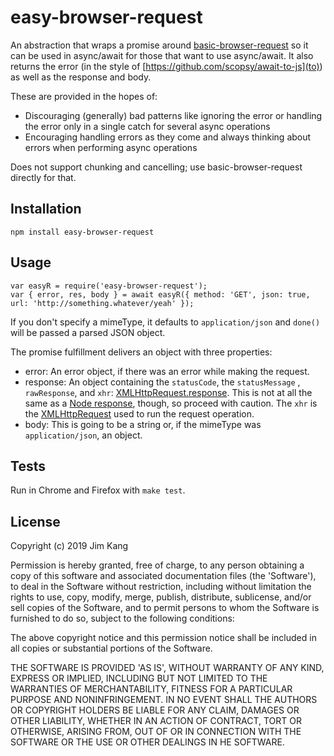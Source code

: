easy-browser-request
=====================

An abstraction that wraps a promise around [basic-browser-request](https://github.com/basic-browser-request) so it can be used in async/await for those that want to use async/await. It also returns the error (in the style of [https://github.com/scopsy/await-to-js](to)) as well as the response and body.

These are provided in the hopes of:

- Discouraging (generally) bad patterns like ignoring the error or handling the error only in a single catch for several async operations
- Encouraging handling errors as they come and always thinking about errors when performing async operations

Does not support chunking and cancelling; use basic-browser-request directly for that.

Installation
------------

    npm install easy-browser-request

Usage
-----

    var easyR = require('easy-browser-request');
    var { error, res, body } = await easyR({ method: 'GET', json: true, url: 'http://something.whatever/yeah' });

If you don't specify a mimeType, it defaults to `application/json` and `done()` will be passed a parsed JSON object.

The promise fulfillment delivers an object with three properties:

- error: An error object, if there was an error while making the request.
- response: An object containing the `statusCode`, the `statusMessage` , `rawResponse`, and `xhr`: [XMLHttpRequest.response](https://developer.mozilla.org/en-US/docs/Web/API/XMLHttpRequest/response). This is not at all the same as a [Node response](https://nodejs.org/api/http.html#http_class_http_serverresponse), though, so proceed with caution. The `xhr` is the [XMLHttpRequest](https://developer.mozilla.org/en-US/docs/Web/API/XMLHttpRequest/) used to run the request operation.
- body: This is going to be a string or, if the mimeType was `application/json`, an object.

Tests
-----

Run in Chrome and Firefox with `make test`.

License
-------

Copyright (c) 2019 Jim Kang

Permission is hereby granted, free of charge, to any person obtaining a copy
of this software and associated documentation files (the 'Software'), to deal
in the Software without restriction, including without limitation the rights
to use, copy, modify, merge, publish, distribute, sublicense, and/or sell
copies of the Software, and to permit persons to whom the Software is
furnished to do so, subject to the following conditions:

The above copyright notice and this permission notice shall be included in
all copies or substantial portions of the Software.

THE SOFTWARE IS PROVIDED 'AS IS', WITHOUT WARRANTY OF ANY KIND, EXPRESS OR
IMPLIED, INCLUDING BUT NOT LIMITED TO THE WARRANTIES OF MERCHANTABILITY,
FITNESS FOR A PARTICULAR PURPOSE AND NONINFRINGEMENT. IN NO EVENT SHALL THE
AUTHORS OR COPYRIGHT HOLDERS BE LIABLE FOR ANY CLAIM, DAMAGES OR OTHER
LIABILITY, WHETHER IN AN ACTION OF CONTRACT, TORT OR OTHERWISE, ARISING FROM,
OUT OF OR IN CONNECTION WITH THE SOFTWARE OR THE USE OR OTHER DEALINGS IN
HE SOFTWARE.
